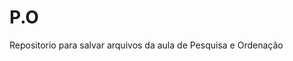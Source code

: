 <style>
  r: {color: red}
</style>

# P.O
<r>Repositorio para salvar arquivos da aula de Pesquisa e Ordenação</r>
